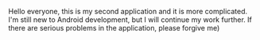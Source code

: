 Hello everyone, this is my second application and it is more complicated. I'm still new to Android development, but I will continue my work further. If there are serious problems in the application, please forgive me)
